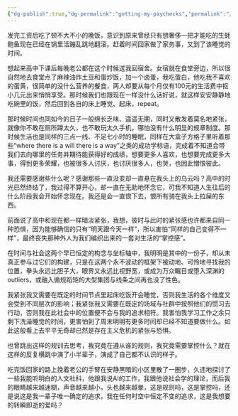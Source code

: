 ```yaml
---
{"dg-publish":true,"dg-permalink":"getting-my-paychecks","permalink":"/getting-my-paychecks/"}
---
```



发完工资后吃了顿不大不小的晚饭，意识到原来曾经只有想奢侈一把才能吃的生蚝鲍鱼现在已经在锅里活蹦乱跳地翻滚。赶着时间回家做了家务事，又到了该睡觉的时间。

想起来高中下课后每晚老公都在这个时候送我回宿舍。女宿就在食堂旁边，所以很自然地去食堂点了麻辣油炸土豆和蛋炒饭，加一个卤蛋，我吃蛋白，他吃我不喜欢的蛋黄，很简单的没什么营养的餐食，两人却要从每个月仅有100元的生活费中抠小几元出来悄悄享受。那时候我们也跟现在一样没什么话好说，就这样安安静静地吃碗里的饭，然后回到各自的床上睡觉、起床，repeat。

那时候时间也同如今的日子一般绵长乏味、遥遥无期，同时又散发着莫名地紧张，就像你不敢在厕所蹲太久，也不敢玩太久手机，哪怕没有什么明显的规章制度。那时候生活也是同样的三点一线、不足七小时的睡眠，同样在大盒子方格子里听着那些“where there is a will there is a way”之类的成功学标语，完成着不知道会带我们去向哪里的任务并期待能获得好的成绩，想要更多人喜欢，也想要完成更多大事，得到更多荣耀，也被很多人讨厌，也讨厌很多人，也哭，也因此憎恨彼此。

我还需要感谢些什么呢？感谢那些一直没变却一直悬在我头上的乌云吗？高中的时光已然终结了，我过得不算开心，却一直在无助地怀念它，可我不知道人生往后的什么阶段我会开始怀念现在。我还是会一直恨下去，恨所有骑在我头上拉屎的东西。

前面说了高中和现在都一样暗淡紧张，我想，彼时与此时的紧张感也许都来自同一种恐惧，因为能够确信的只有“明天跟今天一样”，所以害怕“同样的自己变得不一样”，最终丧失那种外人为我们编织出来的一套对生活的“掌控感”。

在时间与社会这两个早已恒定的构念与坐标轴中，我明明是其中的一份子，却从未真正参与过它们的构建，只是在这两个永不波动的框架下被动地、可怜地寻找我的位置，拳头永远比胆子大，眼界又永远比视野宽，或成为万众瞩目或堕入深渊的outliers，或融入循规蹈矩的大型集团与线条之间再也没了性色。

我紧张我又需要在既定的时间节点里起床吃饭开会睡觉，否则我生活的各个维度又会受到不同层次的影响；我紧张我又需要在既定的场域与社群中按照他们的惯习去行动，否则我在此社会中的位置便不会与我的追求相符。我害怕我学习工作之余只剩下洗澡睡觉的时间，更害怕到了周末明明有更多时间却已经不知道要做什么。如此这般看上去平平无奇却已然是存在主义危机的紧张与恐惧。

也曾跳出这样的规训去思考，我究竟在遵从谁的规则，我究竟需要掌控什么？就在这样的反复横跳中演了小半辈子，演成了自己都不认识的样子。

吃完饭回家的路上挽着老公的手臂在安静黑暗的小区里散了一圈步，久违地探讨了一些我能听明白的人文社科，他跟我说AI的工作，我跟他说社会学的理论，而后我的眼睛越来越迷糊，声音越来越小，头也越来越晕，这是规则吗，这是掌控吗，还是说这是我一辈子唯一确定的追求，我在任何时空中恒定不变的追求，这是我想要的转瞬即逝的爱吗？